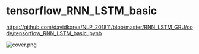 
# tensorflow_RNN_LSTM_basic
https://github.com/davidkorea/NLP_201811/blob/master/RNN_LSTM_GRU/code/tensorflow_RNN_LSTM_basic.ipynb


![cover.png](https://i.loli.net/2019/01/04/5c2f0a2a35b04.png)
